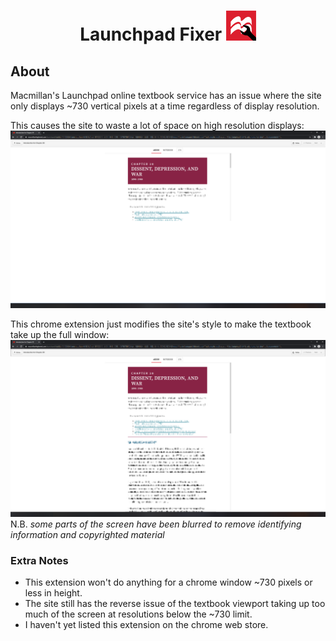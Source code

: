 <div align="center">
	<h1>Launchpad Fixer <img src="./assets/icon48.png"></h1>
</div>

## About
Macmillan's Launchpad online textbook service has an issue where the site only displays ~730 vertical pixels at a time regardless of display resolution. 

This causes the site to waste a lot of space on high resolution displays:
<img src="./assets/example2.png">

This chrome extension just modifies the site's style to make the textbook take up the full window:
<img src="./assets/example1.png">
N.B. *some parts of the screen have been blurred to remove identifying information and copyrighted material*

### Extra Notes
- This extension won't do anything for a chrome window ~730 pixels or less in height.
- The site still has the reverse issue of the textbook viewport taking up too much of the screen at resolutions below the ~730 limit.
- I haven't yet listed this extension on the chrome web store.

